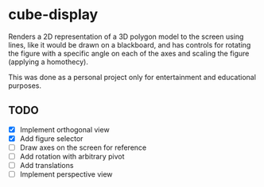 # cube-display
Renders a 2D representation of a 3D polygon model to the screen using lines, like it would be drawn on a blackboard, and has controls for rotating the figure with a specific angle on each of the axes and scaling the figure (applying a homothecy).

This was done as a personal project only for entertainment and educational purposes.

## TODO
- [x] Implement orthogonal view
- [x] Add figure selector
- [ ] Draw axes on the screen for reference
- [ ] Add rotation with arbitrary pivot
- [ ] Add translations
- [ ] Implement perspective view
